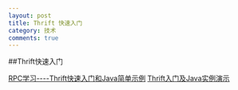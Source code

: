 ```yaml
---
layout: post
title: Thrift 快速入门
category: 技术
comments: true
---
```


##Thrift快速入门

[RPC学习----Thrift快速入门和Java简单示例](http://www.cnblogs.com/amosli/p/3906177.html)
[Thrift入门及Java实例演示](http://www.micmiu.com/soa/rpc/thrift-sample/)

